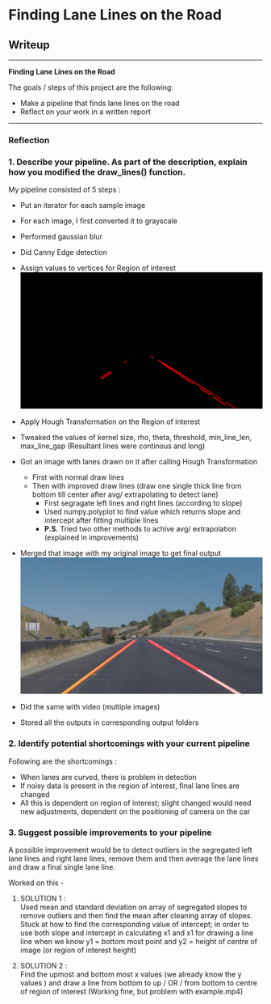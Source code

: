 # **Finding Lane Lines on the Road** 

## Writeup
---

**Finding Lane Lines on the Road**

The goals / steps of this project are the following:
* Make a pipeline that finds lane lines on the road
* Reflect on your work in a written report


[//]: # (Image References)

[image1]: ./test_images_output/test_region_area.png "REGION OF INTEREST"
[image2]: ./test_images_output/solidYellowCurve2_out.png "LANE DETECTION"


---

### Reflection

### 1. Describe your pipeline. As part of the description, explain how you modified the draw_lines() function.

My pipeline consisted of 5 steps :  

- Put an iterator for each sample image
- For each image, I first converted it to grayscale
- Performed gaussian blur
- Did Canny Edge detection
- Assign values to vertices for Region of interest
![alt text][image1]
- Apply Hough Transformation on the Region of interest
- Tweaked the values of kernel size, rho, theta, threshold, min_line_len, max_line_gap (Resultant lines were continous and long)
- Got an image with lanes drawn on it after calling Hough Transformation

	-  First with normal draw lines
	-  Then with improved draw lines (draw one single thick line from bottom till center after avg/ extrapolating to detect lane) 
		- First segragate left lines and right lines (according to slope)
		- Used numpy.polyplot to find value which returns slope and intercept after fitting multiple lines
		- **P.S.** Tried two other methods to achive avg/ extrapolation (explained in improvements)

- Merged that image with my original image to get final output
![alt text][image2]
- Did the same with video (multiple images)
- Stored all the outputs in corresponding output folders




### 2. Identify potential shortcomings with your current pipeline


Following are the shortcomings :  
- When lanes are curved, there is problem in detection
- If noisy data is present in the region of interest, final lane lines are changed
- All this is dependent on region of interest; slight changed would need new adjustments, dependent on the positioning of camera on the car


### 3. Suggest possible improvements to your pipeline

A possible improvement would be to detect outliers in the segregated left lane lines and right lane lines, remove them and then average the lane lines and draw a final single lane line.

Worked on this - 

1. SOLUTION 1 :    
Used mean and standard deviation on array of segregated slopes to remove outliers and then find the mean after cleaning array of slopes. Stuck at how to find the corresponding value of intercept; in order to use both slope and intercept in calculating x1 and x1 for drawing a line line when we know y1 = bottom most point and y2 = height of centre of image (or region of interest height)

2. SOLUTION 2 :    
Find the upmost and bottom most x values (we already know the y values ) and draw a line from bottom to up / OR / from bottom to centre of region of interest
   (Working fine, but problem with example.mp4)
